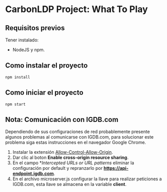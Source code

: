 # CarbonLDP Project: What To Play

## Requisitos previos

Tener instalado:
* NodeJS y npm. 

## Como instalar el proyecto

```
npm install
```

## Como iniciar el proyecto

```
npm start
```

## Nota: Comunicación con IGDB.com

Dependiendo de sus configuraciones de red probablemente presente algunos problemas al comunicarse con IGDB.com, para solucionar este problema siga estas instrucciones en el navegador Google Chrome. 

1. Instalar la extensión [Allow-Control-Allow-Origin](https://chrome.google.com/webstore/detail/allow-control-allow-origi/nlfbmbojpeacfghkpbjhddihlkkiljbi).
2. Dar clic al boton **Enable cross-origin resource sharing**.
3. En el campo **Intercepted URLs or URL patterns* eliminar la configuración por default y repranzarlo por **https://api-endpoint.igdb.com**.
4. En el archivo microserver.js configurar la llave para realizar peticiones a IGDB.com, esta llave se almacena en la variable **client**.
